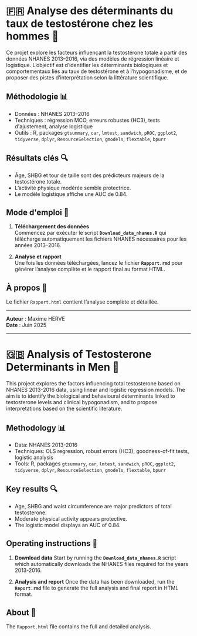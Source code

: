 # 🇫🇷 Analyse des déterminants du taux de testostérone chez les hommes 🧪

Ce projet explore les facteurs influençant la testostérone totale à partir des données NHANES 2013–2016, via des modèles de régression linéaire et logistique. L’objectif est d’identifier les déterminants biologiques et comportementaux liés au taux de testostérone et à l’hypogonadisme, et de proposer des pistes d’interprétation selon la littérature scientifique.

## Méthodologie 📊
- Données : NHANES 2013–2016
- Techniques : régression MCO, erreurs robustes (HC3), tests d'ajustement, analyse logistique
- Outils : R, packages `gtsummary`, `car`, `lmtest`, `sandwich`, `pROC`, `ggplot2`, `tidyverse`, `dplyr`, `ResourceSelection`, `gmodels`, `flextable`, `bpurr`

## Résultats clés 🔍
- Âge, SHBG et tour de taille sont des prédicteurs majeurs de la testostérone totale.
- L’activité physique modérée semble protectrice.
- Le modèle logistique affiche une AUC de 0.84.

## Mode d'emploi 📁

1. **Téléchargement des données**  
   Commencez par exécuter le script **`Download_data_nhanes.R`** qui télécharge automatiquement les fichiers NHANES nécessaires pour les années 2013–2016.

2. **Analyse et rapport**  
   Une fois les données téléchargées, lancez le fichier **`Rapport.rmd`** pour générer l’analyse complète et le rapport final au format HTML.

## À propos 📁
Le fichier `Rapport.html` contient l’analyse complète et détaillée.

---

**Auteur** : Maxime HERVE  
**Date** : Juin 2025  

----------------------------------------------------------------------------------------------------------------------------------------------------

# 🇬🇧 Analysis of Testosterone Determinants in Men 🧪

This project explores the factors influencing total testosterone based on NHANES 2013-2016 data, using linear and logistic regression models. The aim is to identify the biological and behavioural determinants linked to testosterone levels and clinical hypogonadism, and to propose interpretations based on the scientific literature.

## Methodology 📊
- Data: NHANES 2013-2016
- Techniques: OLS regression, robust errors (HC3), goodness-of-fit tests, logistic analysis
- Tools: R, packages `gtsummary`, `car`, `lmtest`, `sandwich`, `pROC`, `ggplot2`, `tidyverse`, `dplyr`, `ResourceSelection`, `gmodels`, `flextable`, `bpurr`

## Key results 🔍
- Age, SHBG and waist circumference are major predictors of total testosterone.
- Moderate physical activity appears protective.
- The logistic model displays an AUC of 0.84.

## Operating instructions 📁

1. **Download data** 
 Start by running the **`Download_data_nhanes.R`** script which automatically downloads the NHANES files required for the years 2013-2016.

2. **Analysis and report** 
 Once the data has been downloaded, run the **`Report.rmd`** file to generate the full analysis and final report in HTML format.

## About 📁
The `Rapport.html` file contains the full and detailed analysis.
